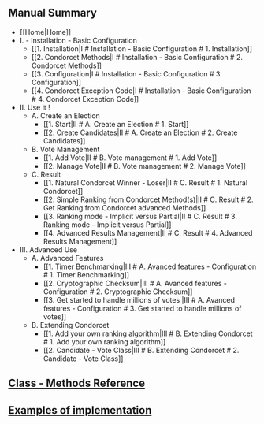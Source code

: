 ## Manual Summary
* [[Home|Home]]   
* I. - Installation - Basic Configuration
  * [[1. Installation|I # Installation - Basic Configuration # 1. Installation]]
  * [[2. Condorcet Methods|I # Installation - Basic Configuration # 2. Condorcet Methods]]
  * [[3. Configuration|I # Installation - Basic Configuration # 3. Configuration]]
  * [[4. Condorcet Exception Code|I # Installation - Basic Configuration # 4. Condorcet Exception Code]]
* II. Use it !
  * A. Create an Election
     * [[1. Start|II # A. Create an Election # 1. Start]] 
     * [[2. Create Candidates|II # A. Create an Election # 2. Create Candidates]]
  * B. Vote Management
     * [[1. Add Vote|II # B. Vote management # 1. Add Vote]]
     * [[2. Manage Vote|II # B. Vote management # 2. Manage Vote]]
  * C. Result
     * [[1. Natural Condorcet Winner - Loser|II # C. Result # 1. Natural Condorcet]]
     * [[2. Simple Ranking from Condorcet Method(s)|II # C. Result # 2. Get Ranking from Condorcet advanced Methods]]
     * [[3. Ranking mode - Implicit versus Partial|II # C. Result # 3. Ranking mode - Implicit versus Partial]]
     * [[4. Advanced Results Management|II # C. Result # 4. Advanced Results Management]]
* III. Advanced Use
  * A. Advanced Features
     * [[1. Timer Benchmarking|III # A. Avanced features - Configuration # 1. Timer Benchmarking]]
     * [[2. Cryptographic Checksum|III # A. Avanced features - Configuration # 2. Cryptographic Checksum]]
     * [[3. Get started to handle millions of votes |III # A. Avanced features - Configuration # 3. Get started to handle millions of votes]]
  * B. Extending Condorcet
     * [[1. Add your own ranking algorithm|III # B. Extending Condorcet # 1. Add your own ranking algorithm]]
     * [[2. Candidate - Vote Class|III # B. Extending Condorcet # 2. Candidate - Vote Class]]

## [Class - Methods Reference](https://github.com/julien-boudry/Condorcet/tree/master/Documentation)

## [Examples of implementation](https://github.com/julien-boudry/Condorcet/wiki#examples)